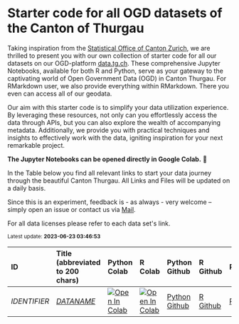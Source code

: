 # Starter code for all OGD datasets of the Canton of Thurgau


Taking inspiration from the [Statistical Office of Canton Zurich](https://www.zh.ch/de/politik-staat/opendata.zhweb-noredirect.zhweb-cache.html?keywords=ogd#/), we are thrilled to present you with our own collection of starter code for all our datasets on our OGD-platform [data.tg.ch](https://data.tg.ch/pages/start/). These comprehensive Jupyter Notebooks, available for both R and Python, serve as your gateway to the captivating world of Open Government Data (OGD) in Canton Thurgau. For RMarkdown user, we also provide everything within RMarkdown. There you even can access all of our geodata.

Our aim with this starter code is to simplify your data utilization experience. By leveraging these resources, not only can you effortlessly access the data through APIs, but you can also explore the wealth of accompanying metadata. Additionally, we provide you with practical techniques and insights to effectively work with the data, igniting inspiration for your next remarkable project.

**The Jupyter Notebooks can be opened directly in Google Colab.** 🚀

In the Table below you find all relevant links to start your data journey through the beautiful Canton Thurgau.
All Links and Files will be updated on a daily basis.



Since this is an experiment, feedback is - as always - very welcome – simply open an issue or contact us via [Mail](mailto:ogd@tg.ch).


For all data licenses please refer to each data set's link.

<sub>Latest update: **2023-06-23 03:46:53**<sub>


| ID | Title (abbreviated to 200 chars) | Python Colab | R Colab | Python Github | R Github | RMarkdown |
| :-- | :-- | :-- | :-- | :-- | :-- | :-- |
| _IDENTIFIER_ | [_DATANAME_](https://data.tg.ch/explore/dataset/_IDENTIFIER_/information/) |[![Open In Colab](https://colab.research.google.com/assets/colab-badge.svg)](https://githubtocolab.com/ogdtg/starter-code-ogdtg/blob/main/)| [![Open In Colab](https://colab.research.google.com/assets/colab-badge.svg)]([https://githubtocolab.com/openZH/starter-code-openZH/blob/main/02_python/1@statistisches-amt-kanton-zuerich.ipynb](https://githubtocolab.com/ogdtg/starter-code-ogdtg/blob/main/)) | [Python Github](https://github.com/ogdtg/starter-code-ogdtg/) | [R Github](https://github.com/ogdtg/starter-code-ogdtg/) | [RMarkdown](https://github.com/ogdtg/starter-code-ogdtg/) |

